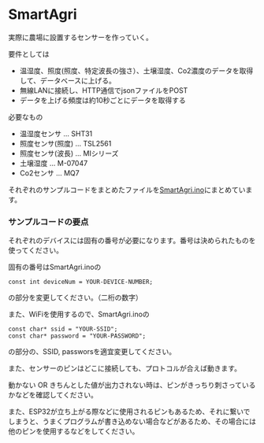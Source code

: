 # SmartAgri

実際に農場に設置するセンサーを作っていく。

要件としては
- 温湿度、照度(照度、特定波長の強さ）、土壌湿度、Co2濃度のデータを取得して、データベースに上げる。
- 無線LANに接続し、HTTP通信でjsonファイルをPOST
- データを上げる頻度は約10秒ごとにデータを取得する

必要なもの

- 温湿度センサ ... SHT31
- 照度センサ(照度) ... TSL2561
- 照度センサ(波長) ... MIシリーズ
- 土壌湿度 ... M-07047
- Co2センサ ... MQ7

それぞれのサンプルコードをまとめたファイルを[SmartAgri.ino](./Smartagri.ino)にまとめています。

### サンプルコードの要点

それぞれのデバイスには固有の番号が必要になります。番号は決められたものを使ってください。

固有の番号はSmartAgri.inoの

```
const int deviceNum = YOUR-DEVICE-NUMBER;
```

の部分を変更してください。（二桁の数字）

また、WiFiを使用するので、SmartAgri.inoの

```
const char* ssid = "YOUR-SSID";
const char* password = "YOUR-PASSWORD";
```

の部分の、SSID, passworsを適宜変更してください。

また、センサーのピンはどこに接続しても、プロトコルが合えば動きます。

動かない OR きちんとした値が出力されない時は、ピンがきっちり刺さっているかなどを確認してください。

また、ESP32が立ち上がる際などに使用されるピンもあるため、それに繋いでしまうと、うまくプログラムが書き込めない場合などがあるため、その場合には他のピンを使用するなどをしてください。